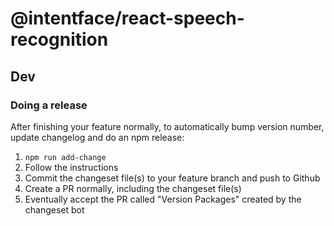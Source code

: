 # @intentface/react-speech-recognition

## Dev

### Doing a release

After finishing your feature normally, to automatically bump version number, update changelog and do an npm release:

1.  `npm run add-change`
2.  Follow the instructions
3.  Commit the changeset file(s) to your feature branch and push to Github
4.  Create a PR normally, including the changeset file(s)
5.  Eventually accept the PR called "Version Packages" created by the changeset bot
